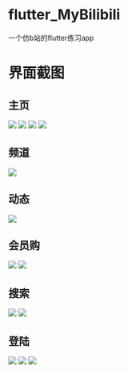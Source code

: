 # flutter_MyBilibili
一个仿b站的flutter练习app

# 界面截图

## 主页
![](screenshot/home_recommend.jpg) 
![](screenshot/home_live1.jpg)
![](screenshot/home_live2.jpg)
![](screenshot/home_mybangumi.jpg)

## 频道
![](screenshot/channel.jpg)
## 动态
![](screenshot/dynamic.jpg)
## 会员购
![](screenshot/mall1.jpg)
![](screenshot/mall2.jpg)

## 搜索
![](screenshot/serach_index.jpg)
![](screenshot/search_result.jpg)

## 登陆
![](screenshot/login_index.jpg)
![](screenshot/login_pwd1.jpg)
![](screenshot/login_login.jpg)
